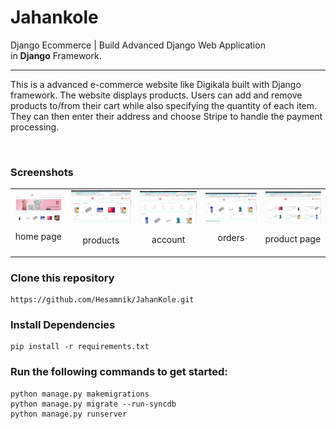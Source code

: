# Jahankole

Django Ecommerce | Build Advanced Django Web Application
<br>
in **Django** Framework.

<hr>

This is a advanced e-commerce website like Digikala built with Django framework.
The website displays products. Users can add and remove products to/from their cart while also specifying the quantity of each item. They can then enter their address and choose Stripe to handle the payment processing.

<br>

### Screenshots

<table>
  <tr>
  <td align="center">
      <a href="https://github.com/Hesamnik/JahanKole/blob/master/screenshots/Screenshot_106.png">
        <img src="screenshots/1.png" alt="home page">
      </a>
      <br />
      <p>home page</p>
    </td>
    <td align="center">
      <a href="https://github.com/nimadorostkar/Didikala/blob/master/screenshots/2.png">
        <img src="screenshots/2.png" alt="products">
      </a>
      <br />
      <p>products</p>
    </td>
    <td align="center">
      <a href="https://github.com/nimadorostkar/Didikala/blob/master/screenshots/3.png">
        <img src="screenshots/3.png" alt="account">
      </a>
      <br />
      <p>account</p>
    </td>
    <td align="center">
      <a href="https://github.com/nimadorostkar/Didikala/blob/master/screenshots/4.png">
        <img src="screenshots/4.png" alt="orders">
      </a>
      <br />
      <p>orders</p>
    </td>
    <td align="product pag">
      <a href="https://github.com/nimadorostkar/Didikala/blob/master/screenshots/5.png">
        <img src="screenshots/5.png" alt="product page">
      </a>
      <br />
      <p>product page</p>
    </td>
    </tr>
</table>

### Clone this repository

```
https://github.com/Hesamnik/JahanKole.git
```

### Install Dependencies
```
pip install -r requirements.txt

```
### Run the following commands to get started:

```
python manage.py makemigrations
python manage.py migrate --run-syncdb
python manage.py runserver
```
